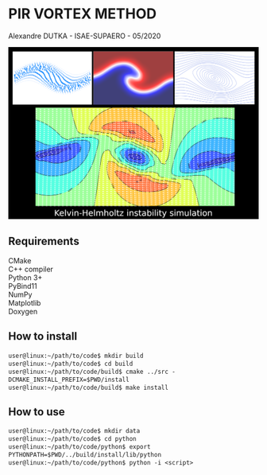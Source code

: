 # PIR VORTEX METHOD
Alexandre DUTKA - ISAE-SUPAERO - 05/2020

![alt text](logo.png "A quick preview...")

## Requirements
CMake  
C++ compiler  
Python 3+  
PyBind11  
NumPy  
Matplotlib  
Doxygen  

## How to install
```console
user@linux:~/path/to/code$ mkdir build  
user@linux:~/path/to/code$ cd build  
user@linux:~/path/to/code/build$ cmake ../src -DCMAKE_INSTALL_PREFIX=$PWD/install    
user@linux:~/path/to/code/build$ make install  
```

## How to use
```console
user@linux:~/path/to/code$ mkdir data
user@linux:~/path/to/code$ cd python
user@linux:~/path/to/code/python$ export PYTHONPATH=$PWD/../build/install/lib/python
user@linux:~/path/to/code/python$ python -i <script>
```
